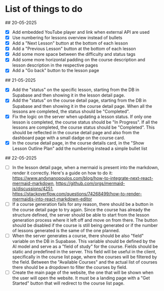 # List of things to do

## 20-05-2025
-   [x] Add embedded YouTube player and link when external API are used
-   [x] Use numbering for lessons overview instead of bullets
-   [x] Add a "Next Lesson" button at the bottom of each lesson
-   [x] Add a "Previous Lesson" button at the bottom of each lesson
-   [x] Add some more space between the difficulty and status tags
-   [x] Add some more horizontal padding on the course description and lesson description in the respective pages
-   [x] Add a "Go back" button to the lesson page

## 21-05-2025
-   [x] Add the "status" on the specific lesson, starting from the DB in Supabase and then showing it in the lesson detail page.
-   [x] Add the "status" on the course detail page, starting from the DB in Supabase and then showing it in the course detail page. When all the lessons are completed, the status should be "Completed". 
-   [x] Fix the logic on the server when updating a lesson status. If only one lesson is completed, the course status should be "In Progress". If all the lessons are completed, the course status should be "Completed". This should be reflected in the course detail page and also from the dashboard page with a small dadge on the course card.
-   [x] In the course detail page, in the course details card, in the "Show Lesson Outline Plan" add the numbering instead a simple bullet list

## 22-05-2025
-   [ ] In the lesson detail page, when a mermaid is present into the markdown, render it correctly. Here's a guide on how to do it: https://www.andynanopoulos.com/blog/how-to-integrate-next-react-mermaid-markdown, https://github.com/orgs/mermaid-js/discussions/4251, https://stackoverflow.com/questions/74268499/how-to-render-mermaidjs-into-react-markdown-editor
-   [ ] If a course generation fails for any reason, there should be a button in the course detail page to try again. Since the course has already the structure defined, the server should be able to start from the lesson generation process where it left off and move on from there. The button should be disabled if the course is still being generated or if the number of lessons generated is the same of the one planned.
-   [ ] When the server generates a course, there should be also "field" variable on the DB in Supabase. This variable should be defined by the AI model and serve as a "field of study" for the course. Fields should be static and predefined in the server. This field will be useful in the client, specifically in the course list page, where the courses will be filtered by the field. Between the "Available Courses" and the actual list of courses there should be a dropdown to filter the courses by field.
-   [ ] Create the main page of the website, the one that will be shown when the user will open the website. It must be a landing page with a "Get Started" button that will redirect to the course list page.